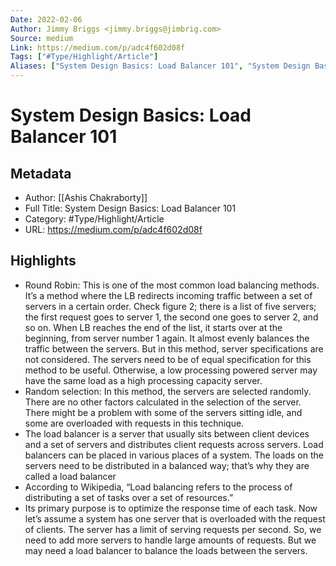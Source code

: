 ```yaml
---
Date: 2022-02-06
Author: Jimmy Briggs <jimmy.briggs@jimbrig.com>
Source: medium
Link: https://medium.com/p/adc4f602d08f
Tags: ["#Type/Highlight/Article"]
Aliases: ["System Design Basics: Load Balancer 101", "System Design Basics: Load Balancer 101"]
---
```

# System Design Basics: Load Balancer 101

## Metadata
- Author: [[Ashis Chakraborty]]
- Full Title: System Design Basics: Load Balancer 101
- Category: #Type/Highlight/Article
- URL: https://medium.com/p/adc4f602d08f

## Highlights
- Round Robin: This is one of the most common load balancing methods. It’s a method where the LB redirects incoming traffic between a set of servers in a certain order. Check figure 2; there is a list of five servers; the first request goes to server 1, the second one goes to server 2, and so on. When LB reaches the end of the list, it starts over at the beginning, from server number 1 again. It almost evenly balances the traffic between the servers. But in this method, server specifications are not considered. The servers need to be of equal specification for this method to be useful. Otherwise, a low processing powered server may have the same load as a high processing capacity server.
- Random selection: In this method, the servers are selected randomly. There are no other factors calculated in the selection of the server. There might be a problem with some of the servers sitting idle, and some are overloaded with requests in this technique.
- The load balancer is a server that usually sits between client devices and a set of servers and distributes client requests across servers. Load balancers can be placed in various places of a system. The loads on the servers need to be distributed in a balanced way; that’s why they are called a load balancer
- According to Wikipedia, “Load balancing refers to the process of distributing a set of tasks over a set of resources.”
- Its primary purpose is to optimize the response time of each task. Now let’s assume a system has one server that is overloaded with the request of clients. The server has a limit of serving requests per second. So, we need to add more servers to handle large amounts of requests. But we may need a load balancer to balance the loads between the servers.
